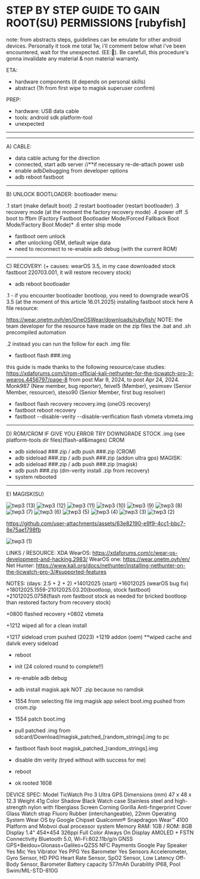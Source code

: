 # STEP BY STEP GUIDE TO GAIN ROOT(SU) PERMISSIONS [rubyfish]
note: from abstracts steps, guidelines can be emulate for other android devices.
Personally it took me total 1w, i'll comment below what i've been encountered, wait for the unexpected. (EE:🤫).
Be carefull, this procedure's gonna invalidate any material & non material warranty.

ETA:
- hardware components (it depends on personal skills)
- abstract (1h from first wipe to magisk superuser confirm)

PREP:
 - hardware: USB data cable
 - tools: android sdk platform-tool
 - unexpected
*********************************************************************************************************************************************************
*********************************************************************************************************************************************************
 
A) CABLE:
- data cable actung for the direction
- connected, start adb server //**if necessary re-de-attach power usb
- enable adbDebugging from developer options
- adb reboot fastboot
  
*********************************************************************************************************************************************************
 
B) UNLOCK BOOTLOADER:
bootloader menu:

.1 start (make default boot)
.2 restart bootloader (restart bootloader)
.3 recovery mode (at the moment the factory recovery mode)
.4 power off
.5 boot to ffbm (Factory Fastboot Bootloader Mode/Forced Fallback Boot Mode/Factory Boot Mode)*
.6 enter ship mode

- fastboot oem unlock
- after unlocking OEM, default wipe data
- need to reconnect to re-enable adb debug (with the current ROM)
 
*********************************************************************************************************************************************************
 
C) RECOVERY: (+ causes: wearOS 3.5, in my case downloaded stock fastboot 220703.001, it will restore recovery stock)
- adb reboot bootloader

.1 - if you encounter bootloader bootloop, you need to downgrade wearOS 3.5 (at the moment of this article 16.01.2025) installing fastboot stock
here A file resource: 

https://wear.onetm.ovh/en/OneOSWear/downloads/rubyfish/
NOTE: the team developer for the resource have made on the zip files the .bat and .sh precompiled automation

.2 instead you can run the follow for each .img file:
- fastboot flash ###.img

this guide is made thanks to the following resource/case studies:
https://xdaforums.com/t/rom-official-kali-nethunter-for-the-ticwatch-pro-3-wearos.4456797/page-8
from post Mar 9, 2024, to post Apr 24, 2024.
Monk987 (New member, bug reporter), feivel5 (Member), yesimxev (Senior Member, resourcer), steso90 (Senior Member, first bug resolver)

- fastboot flash recovery recovery.img (oneOS recovery)
- fastboot reboot recovery
- fastboot --disable-verity --disable-verification flash vbmeta vbmeta.img
 
*********************************************************************************************************************************************************
 
D) ROM/CROM 
IF GIVE YOU ERROR TRY DOWNGRADE STOCK .img (see platform-tools dir files)(flash-all&images)
CROM
- adb sideload ###.zip / adb push ###.zip (CROM)
- adb sideload ###.zip / adb push ###.zip (addon ultra gps) 
MAGISK:
- adb sideload ###.zip / adb push ###.zip (magisk)
- adb push ###.zip (dm-verity install .zip from recovery)
- system rebooted
 
*********************************************************************************************************************************************************
 
E) MAGISK(SU)






![twp3 (13)](https://github.com/user-attachments/assets/eb3cfe49-d437-4fad-a746-4d93ddc98046)
![twp3 (12)](https://github.com/user-attachments/assets/fd07ab7e-0c88-4ed0-a32e-16fcbc934d40)
![twp3 (11)](https://github.com/user-attachments/assets/426125a6-f95d-4561-bbcf-d4871793aaaf)
![twp3 (10)](https://github.com/user-attachments/assets/0cc1b56d-c263-4a8f-97ff-3bb712c35c76)
![twp3 (9)](https://github.com/user-attachments/assets/444bf04d-d83d-4dab-a6ea-0dd3fb10cc5e)
![twp3 (8)](https://github.com/user-attachments/assets/0cba5f32-b22e-435f-bf32-fcbbd5a8724b)
![twp3 (7)](https://github.com/user-attachments/assets/4d7af7c4-0108-402f-a136-740f3da73d5e)
![twp3 (6)](https://github.com/user-attachments/assets/50ad2891-3019-4f29-868f-2c0a174bee2f)
![twp3 (5)](https://github.com/user-attachments/assets/a24ed931-d525-4783-abc2-eee1304fdf6f)
![twp3 (4)](https://github.com/user-attachments/assets/03a955b7-4362-4f69-ab71-73bed7791d7e)
![twp3 (3)](https://github.com/user-attachments/assets/9bc05ae5-76a9-4414-a85b-b6c740f240e4)
![twp3 (2)](https://github.com/user-attachments/assets/37bd1d54-f4e3-41f4-96fb-b6351d505862)


https://github.com/user-attachments/assets/63e82190-e9f9-4cc1-bbc7-8e75ae1798fb

![twp3 (1)](https://github.com/user-attachments/assets/dadbfacd-c3f9-4775-8a32-82fdfece5aa7)




LINKS / RESOURCE:
XDA WearOS: https://xdaforums.com/c/wear-os-development-and-hacking.2983/
WearOS one: https://wear.onetm.ovh/en/
Net Hunter: https://www.kali.org/docs/nethunter/installing-nethunter-on-the-ticwatch-pro-3/#supported-features

NOTES:
(days: 2.5 + 2 + 2)
+14012025 (start)
+16012025 (wearOS bug fix)
+18012025.1559-21012025.03.20(bootloop, stock fastboot)
+21012025.0758(flash rom fastboot stock as needed for bricked bootloop than restored factory from recovery stock)

+0800 flashed recovery
+0802 vbmeta

+1212 wiped all for a clean install

+1217 sideload crom pushed (2023)
+1219 addon (oem)
**wiped cache and dalvik every sideload

+ reboot
+ init (24 colored round to complete!!)

+ re-enable adb debug
+ adb install magisk.apk    NOT .zip because no ramdisk
+ 1554 from selecting file img magisk app select boot.img pushed from crom.zip
+ 1554 patch boot.img
+ pull patched .img from sdcard/Download/magisk_patched_[random_strings].img to pc
+ fastboot flash boot magisk_patched_[random_strings].img
+ disable dm verity (tryed without with success for me)
+ reboot
+ ok rooted 1608

DEVICE SPEC:
    Model TicWatch Pro 3 Ultra GPS
    Dimensions (mm) 47 x 48 x 12.3
    Weight 41g
    Color Shadow Black
    Watch case Stainless steel and high-strength nylon with fiberglass
    Screen Corning Gorilla Anti-fingerprint Cover Glass
    Watch strap Fluoro Rubber (interchangeable), 22mm
    Operating System Wear OS by Google
    Chipset Qualcomm® Snapdragon Wear™ 4100 Platform and Mobvoi dual processor system
    Memory RAM: 1GB / ROM: 8GB
    Display 1.4“ 454*454 326ppi Full Color Always On Display AMOLED + FSTN
    Connectivity Bluetooth 5.0, Wi-Fi:802.11b/g/n
    GNSS GPS+Beidou+Glonass+Galileo+QZSS
    NFC Payments Google Pay
    Speaker Yes
    Mic Yes
    Vibrator Yes
    PPG Yes
    Barometer Yes
    Sensors Accelerometer, Gyro Sensor, HD PPG Heart Rate Sensor, SpO2 Sensor, Low Latency Off-Body Sensor, Barometer
    Battery capacity 577mAh
    Durability IP68, Pool Swim/MIL-STD-810G
